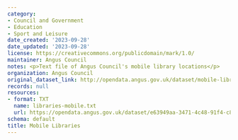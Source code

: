 ```yaml
---
category:
- Council and Government
- Education
- Sport and Leisure
date_created: '2023-09-28'
date_updated: '2023-09-28'
license: https://creativecommons.org/publicdomain/mark/1.0/
maintainer: Angus Council
notes: <p>Text file of Angus Council's mobile library locations</p>
organization: Angus Council
original_dataset_link: http://opendata.angus.gov.uk/dataset/mobile-libraries
records: null
resources:
- format: TXT
  name: libraries-mobile.txt
  url: https://opendata.angus.gov.uk/dataset/e63949aa-3471-4c48-91f4-c84f99d9d0f7/resource/8332cf12-b70d-4a03-a0d5-eec1e0fcfd5b/download/libraries-mobile.txt
schema: default
title: Mobile Libraries
---
```

